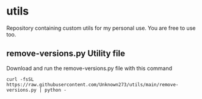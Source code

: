 # utils
Repository containing custom utils for my personal use. You are free to use too.

## remove-versions.py Utility file

Download and run the remove-versions.py file with this command

```
curl -fsSL https://raw.githubusercontent.com/Unknown273/utils/main/remove-versions.py | python -
```

